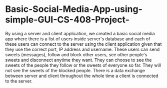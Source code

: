 # Basic-Social-Media-App-using-simple-GUI-CS-408-Project-
By using a server and client application, we created a basic social media app where there is a list of users inside server's database 
and each of these users can connect to the server using the client application given that they use the correct port, IP address and username. 
These users can send sweets (messages), follow and block other users, see other people's sweets and disconnect anytime they want. 
They can choose to see the sweets of the people they follow or the sweets of everyone so far. 
They will not see the sweets of the blocked people. 
There is a data exchange between server and client throughout the whole time a client is connected to the server.
